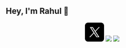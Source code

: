 ## Hey, I'm Rahul 👋

<p align='center'>
<a href="https://x.com/0x_guardian_eth"><img height="50" src="./x.jpg"></a> 
<a href="https://app.onlydust.com/u/rahultandale3"><img height="50" src="./onlydust.ico"></a>
<a href="https://t.me/rahul03T"><img height="50" src="./telegram.ico"></a>
</p>
